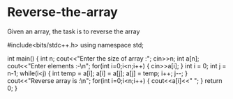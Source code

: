# Reverse-the-array
 Given an array, the task is to reverse the array


#include<bits/stdc++.h>
using namespace std;

int main()
{
    int n;
    cout<<"Enter the size of array :";
    cin>>n;
    int a[n];
    cout<<"Enter elements :-\n";
    for(int i=0;i<n;i++)
    {
        cin>>a[i];
    }
    int i = 0;
    int j = n-1;
    while(i<j)
    {
        int temp = a[i];
        a[i] = a[j];
        a[j] = temp;
        i++;
        j--;
    }
    cout<<"Reverse array is :\n";
    for(int i=0;i<n;i++)
    {
        cout<<a[i]<<" ";
    }
    return 0;
}
